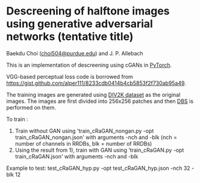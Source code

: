 # Descreening of halftone images using generative adversarial networks (tentative title)

Baekdu Choi (choi504@purdue.edu) and J. P. Allebach

This is an implementation of descreening using cGANs in [PyTorch](https://pytorch.org/). 

VGG-based perceptual loss code is borrowed from https://gist.github.com/alper111/8233cdb0414b4cb5853f2f730ab95a49.

The training images are generated using [DIV2K dataset](https://data.vision.ee.ethz.ch/cvl/DIV2K/) as the original images. The images are first divided into 256x256 patches and then [DBS](https://ieeexplore.ieee.org/document/877215) is performed on them.

To train :

1) Train without GAN using 'train_cRaGAN_nongan.py -opt train_cRaGAN_nongan.json' with arguments -nch and -blk (nch = number of channels in RRDBs, blk = number of RRDBs)
2) Using the result from 1), train with GAN using 'train_cRaGAN.py -opt train_cRaGAN.json' with arguments -nch and -blk

Example to test:
test_cRaGAN_hyp.py -opt test_cRaGAN_hyp.json -nch 32 -blk 12
